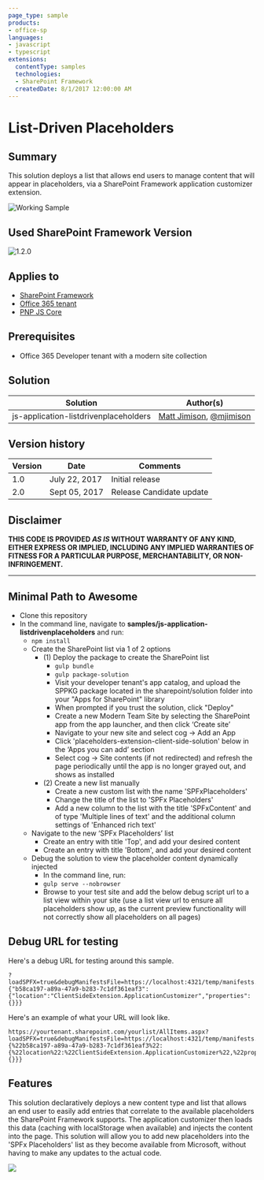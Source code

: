 ```yaml
---
page_type: sample
products:
- office-sp
languages:
- javascript
- typescript
extensions:
  contentType: samples
  technologies:
  - SharePoint Framework
  createdDate: 8/1/2017 12:00:00 AM
---
```

# List-Driven Placeholders

## Summary
This solution deploys a list that allows end users to manage content that will appear in placeholders, via a SharePoint Framework application customizer extension.

<img src='./assets/placeholders.jpg' alt='Working Sample' />

## Used SharePoint Framework Version 
![1.2.0](https://img.shields.io/badge/version-1.2.0-orange.svg)

## Applies to

* [SharePoint Framework](https://dev.office.com/sharepoint)
* [Office 365 tenant](https://dev.office.com/sharepoint/docs/spfx/set-up-your-development-environment)
* [PNP JS Core](https://github.com/SharePoint/PnP-JS-Core)

## Prerequisites
 
* Office 365 Developer tenant with a modern site collection

## Solution

Solution|Author(s)
--------|---------
js-application-listdrivenplaceholders | [Matt Jimison](https://mattjimison.com/), [@mjimison](https://twitter.com/mjimison)

## Version history

Version|Date|Comments
-------|----|--------
1.0|July 22, 2017|Initial release
2.0|Sept 05, 2017|Release Candidate update

## Disclaimer
**THIS CODE IS PROVIDED *AS IS* WITHOUT WARRANTY OF ANY KIND, EITHER EXPRESS OR IMPLIED, INCLUDING ANY IMPLIED WARRANTIES OF FITNESS FOR A PARTICULAR PURPOSE, MERCHANTABILITY, OR NON-INFRINGEMENT.**

---

## Minimal Path to Awesome

- Clone this repository
- In the command line, navigate to **samples/js-application-listdrivenplaceholders** and run:
  - `npm install`
  - Create the SharePoint list via 1 of 2 options 
    - (1) Deploy the package to create the SharePoint list
      - `gulp bundle`
      - `gulp package-solution`
      - Visit your developer tenant's app catalog, and upload the SPPKG package located in the sharepoint/solution folder into your "Apps for SharePoint" library
      - When prompted if you trust the solution, click "Deploy"
      - Create a new Modern Team Site by selecting the SharePoint app from the app launcher, and then click ‘Create site’
      - Navigate to your new site and select cog -> Add an App
      - Click 'placeholders-extension-client-side-solution' below in the ‘Apps you can add’ section
      - Select cog -> Site contents (if not redirected) and refresh the page periodically until the app is no longer grayed out, and shows as installed
    - (2) Create a new list manually
      - Create a new custom list with the name 'SPFxPlaceholders'
      - Change the title of the list to 'SPFx Placeholders'
      - Add a new column to the list with the title 'SPFxContent' and of type 'Multiple lines of text' and the additional column settings of 'Enhanced rich text'
  - Navigate to the new ‘SPFx Placeholders’ list
      - Create an entry with title 'Top', and add your desired content
      - Create an entry with title 'Bottom', and add your desired content
  - Debug the solution to view the placeholder content dynamically injected
    - In the command line, run:
    - `gulp serve --nobrowser`
    - Browse to your test site and add the below debug script url to a list view within your site (use a list view url to ensure all placeholders show up, as the current preview functionality will not correctly show all placeholders on all pages)

## Debug URL for testing
Here's a debug URL for testing around this sample.

```
?loadSPFX=true&debugManifestsFile=https://localhost:4321/temp/manifests.js&customActions={"b58ca197-a89a-47a9-b283-7c1df361eaf3":{"location":"ClientSideExtension.ApplicationCustomizer","properties":{}}}
```

Here's an example of what your URL will look like.

```
https://yourtenant.sharepoint.com/yourlist/AllItems.aspx?loadSPFX=true&debugManifestsFile=https://localhost:4321/temp/manifests.js&customActions={%22b58ca197-a89a-47a9-b283-7c1df361eaf3%22:{%22location%22:%22ClientSideExtension.ApplicationCustomizer%22,%22properties%22:{}}}
```

## Features
This solution declaratively deploys a new content type and list that allows an end user to easily add entries that correlate to the available placeholders the SharePoint Framework supports. The application customizer then loads this data (caching with localStorage when available) and injects the content into the page. This solution will allow you to add new placeholders into the 'SPFx Placeholders' list as they become available from Microsoft, without having to make any updates to the actual code.

<img src="https://pnptelemetry.azurewebsites.net/sp-dev-fx-extensions/samples/js-application-listdrivenplaceholders" />
